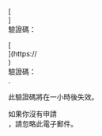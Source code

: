 [<br host>]<br action>驗證碼：<br code>

[<br host>](https://<br host>)<br action>驗證碼：<br code>.

此驗證碼將在一小時後失效。

如果你沒有申請<br action>，請忽略此電子郵件。
